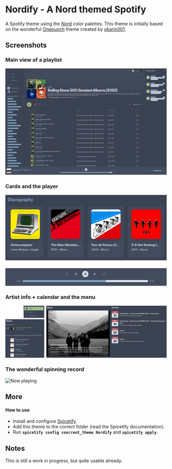 # Nordify - A Nord themed Spotify

A Spotify theme using the [Nord](https://github.com/arcticicestudio/nord) color palettes. This theme is initially based on the wonderful [Onepunch](https://github.com/morpheusthewhite/spicetify-themes/tree/v2/Onepunch) theme created by [okarin001](https://github.com/morpheusthewhite/spicetify-themes/commits?author=okarin001).

## Screenshots
### Main view of a playlist
![Main view](./screenshot-main.png)

### Cards and the player
![Elements](./screenshot-elements1.png)

### Artist info + calendar and the menu
![More elements](./screenshot-elements2.png)

### The wonderful spinning record
![Now playing](https://media.giphy.com/media/6MRPhPYdurSSqzCHUT/giphy.gif)

## More

#### How to use

- Install and configure [Spicetify](https://github.com/khanhas/spicetify-cli).
- Add this theme to the correct folder (read the Spicetify documentation).
- Run **`spicetify config courrent_theme Nordify`** and **`spicetify apply`**.

## Notes

This is still a work in progress, but quite usable already.
